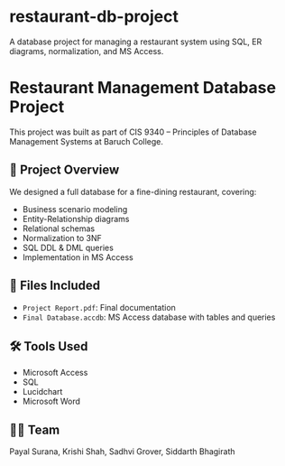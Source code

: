 # restaurant-db-project
A database project for managing a restaurant system using SQL, ER diagrams, normalization, and MS Access.
# Restaurant Management Database Project

This project was built as part of CIS 9340 – Principles of Database Management Systems at Baruch College.

## 📄 Project Overview

We designed a full database for a fine-dining restaurant, covering:

- Business scenario modeling
- Entity-Relationship diagrams
- Relational schemas
- Normalization to 3NF
- SQL DDL & DML queries
- Implementation in MS Access

## 📁 Files Included

- `Project Report.pdf`: Final documentation
- `Final Database.accdb`: MS Access database with tables and queries

## 🛠 Tools Used

- Microsoft Access
- SQL
- Lucidchart
- Microsoft Word

## 👩‍💻 Team

Payal Surana, Krishi Shah, Sadhvi Grover, Siddarth Bhagirath
